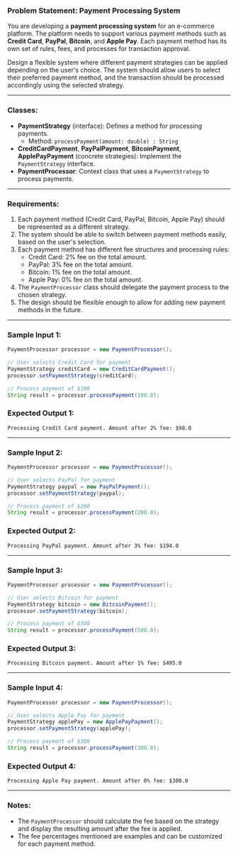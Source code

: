 ### **Problem Statement: Payment Processing System**

You are developing a **payment processing system** for an e-commerce platform. The platform needs to support various payment methods such as **Credit Card**, **PayPal**, **Bitcoin**, and **Apple Pay**. Each payment method has its own set of rules, fees, and processes for transaction approval.

Design a flexible system where different payment strategies can be applied depending on the user's choice. The system should allow users to select their preferred payment method, and the transaction should be processed accordingly using the selected strategy.

---

### **Classes:**

- **PaymentStrategy** (interface): Defines a method for processing payments.
  - Method: `processPayment(amount: double) : String`
- **CreditCardPayment**, **PayPalPayment**, **BitcoinPayment**, **ApplePayPayment** (concrete strategies): Implement the `PaymentStrategy` interface.
- **PaymentProcessor**: Context class that uses a `PaymentStrategy` to process payments.

---

### **Requirements:**

1. Each payment method (Credit Card, PayPal, Bitcoin, Apple Pay) should be represented as a different strategy.
2. The system should be able to switch between payment methods easily, based on the user's selection.
3. Each payment method has different fee structures and processing rules:
   - Credit Card: 2% fee on the total amount.
   - PayPal: 3% fee on the total amount.
   - Bitcoin: 1% fee on the total amount.
   - Apple Pay: 0% fee on the total amount.
4. The `PaymentProcessor` class should delegate the payment process to the chosen strategy.
5. The design should be flexible enough to allow for adding new payment methods in the future.

---

### **Sample Input 1:**

```java
PaymentProcessor processor = new PaymentProcessor();

// User selects Credit Card for payment
PaymentStrategy creditCard = new CreditCardPayment();
processor.setPaymentStrategy(creditCard);

// Process payment of $100
String result = processor.processPayment(100.0);
```

### **Expected Output 1:**

```
Processing Credit Card payment. Amount after 2% fee: $98.0
```

---

### **Sample Input 2:**

```java
PaymentProcessor processor = new PaymentProcessor();

// User selects PayPal for payment
PaymentStrategy paypal = new PayPalPayment();
processor.setPaymentStrategy(paypal);

// Process payment of $200
String result = processor.processPayment(200.0);
```

### **Expected Output 2:**

```
Processing PayPal payment. Amount after 3% fee: $194.0
```

---

### **Sample Input 3:**

```java
PaymentProcessor processor = new PaymentProcessor();

// User selects Bitcoin for payment
PaymentStrategy bitcoin = new BitcoinPayment();
processor.setPaymentStrategy(bitcoin);

// Process payment of $500
String result = processor.processPayment(500.0);
```

### **Expected Output 3:**

```
Processing Bitcoin payment. Amount after 1% fee: $495.0
```

---

### **Sample Input 4:**

```java
PaymentProcessor processor = new PaymentProcessor();

// User selects Apple Pay for payment
PaymentStrategy applePay = new ApplePayPayment();
processor.setPaymentStrategy(applePay);

// Process payment of $300
String result = processor.processPayment(300.0);
```

### **Expected Output 4:**

```
Processing Apple Pay payment. Amount after 0% fee: $300.0
```

---

### **Notes:**

- The `PaymentProcessor` should calculate the fee based on the strategy and display the resulting amount after the fee is applied.
- The fee percentages mentioned are examples and can be customized for each payment method.
